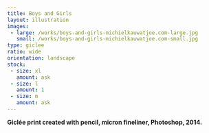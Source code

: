 ```yaml
---
title: Boys and Girls
layout: illustration
images:
 - large: /works/boys-and-girls-michielkauwatjoe.com-large.jpg
   small: /works/boys-and-girls-michielkauwatjoe.com-small.jpg
type: giclee
ratio: wide
orientation: landscape
stock:
 - size: xl
   amount: ask
 - size: l
   amount: 1
 - size: m
   amount: ask
---
```


**Giclée print created with pencil, micron fineliner, Photoshop, 2014.**
